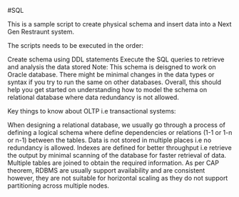 #SQL

This is a sample script to create physical schema and insert data into a Next Gen Restraunt system.

The scripts needs to be executed in the order:

Create schema using DDL statements
Execute the SQL queries to retrieve and analysis the data stored
Note: This schema is deisgned to work on Oracle database. There might be minimal changes in the data types or syntax if you try to run the same on other databases. Overall, this should help you get started on understanding how to model the schema on relational database where data redundancy is not allowed.

Key things to know about OLTP i.e transactional systems:

When designing a relational database, we usually go through a process of defining a logical schema where define dependencies or relations (1-1 or 1-n or n-1) between the tables.
Data is not stored in multiple places i.e no redundancy is allowed.
Indexes are defined for better throughput i.e retrieve the output by minimal scanning of the database for faster retrieval of data.
Multiple tables are joined to obtain the required information.
As per CAP theorem, RDBMS are usually support availability and are consistent however, they are not suitable for horizontal scaling as they do not support partitioning across multiple nodes.
